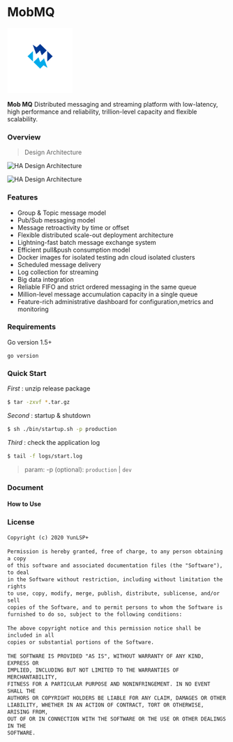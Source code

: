 # MobMQ

<img src="document/logo.png" weight="150px" height="150px"/>

<b>Mob MQ</b> Distributed messaging and streaming platform with low-latency, high performance and reliability,
 trillion-level capacity and flexible scalability.

### Overview

> Design Architecture

![HA Design Architecture](document/ha-design.jpg)

![HA Design Architecture](document/Mixmicro-HA.jpg)

### Features
* Group & Topic message model
* Pub/Sub messaging model
* Message retroactivity by time or offset
* Flexible distributed scale-out deployment architecture
* Lightning-fast batch message exchange system
* Efficient pull&push consumption model
* Docker images for isolated testing adn cloud isolated clusters
* Scheduled message delivery
* Log collection for streaming
* Big data integration
* Reliable FIFO and strict ordered messaging in the same queue
* Million-level message accumulation capacity in a single queue
* Feature-rich administrative dashboard for configuration,metrics and monitoring

### Requirements

Go version 1.5+
```
go version
```

### Quick Start

*First* : unzip release package

```bash
$ tar -zxvf *.tar.gz
```

*Second* : startup & shutdown

```bash
$ sh ./bin/startup.sh -p production  
```

*Third* : check the application log

```bash
$ tail -f logs/start.log
```

> param: -p (optional): `production` | `dev`


### Document

#### How to Use

### License
 
```
Copyright (c) 2020 YunLSP+

Permission is hereby granted, free of charge, to any person obtaining a copy
of this software and associated documentation files (the "Software"), to deal
in the Software without restriction, including without limitation the rights
to use, copy, modify, merge, publish, distribute, sublicense, and/or sell
copies of the Software, and to permit persons to whom the Software is
furnished to do so, subject to the following conditions:

The above copyright notice and this permission notice shall be included in all
copies or substantial portions of the Software.

THE SOFTWARE IS PROVIDED "AS IS", WITHOUT WARRANTY OF ANY KIND, EXPRESS OR
IMPLIED, INCLUDING BUT NOT LIMITED TO THE WARRANTIES OF MERCHANTABILITY,
FITNESS FOR A PARTICULAR PURPOSE AND NONINFRINGEMENT. IN NO EVENT SHALL THE
AUTHORS OR COPYRIGHT HOLDERS BE LIABLE FOR ANY CLAIM, DAMAGES OR OTHER
LIABILITY, WHETHER IN AN ACTION OF CONTRACT, TORT OR OTHERWISE, ARISING FROM,
OUT OF OR IN CONNECTION WITH THE SOFTWARE OR THE USE OR OTHER DEALINGS IN THE
SOFTWARE.

```